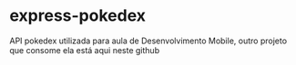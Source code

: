 # express-pokedex

API pokedex utilizada para aula de Desenvolvimento Mobile, outro projeto que consome ela está aqui neste github
